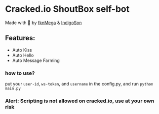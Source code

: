 # Cracked.io ShoutBox self-bot

Made with :sparkling_heart:	by [fknMega](https://cracked.io/fknMega) & [IndigoSon](https://cracked.io/IndigoSon)

## Features:

- Auto Kiss
- Auto Hello
- Auto Message Farming

### how to use?

put your `user-id`, `ws-token`, and `username` in the config.py,
and run `python main.py`

### Alert: Scripting is not allowed on cracked.io, use at your own risk
